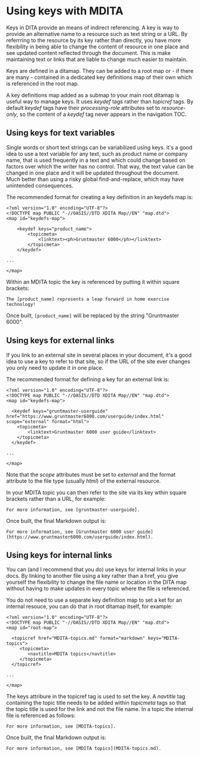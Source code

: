 # Using keys with MDITA

Keys in DITA provide an means of indirect referencing. A key is way to provide an alternative name to a resource such as text string or a URL. By referrring to the resource by its key rather than directly, you have more flexibility in being able to change the content of resource in one place and see updated content reflected through the document. This is make maintaining text or links that are liable to change much easier to maintain.

Keys are defined in a ditamap. They can be added to a root map or - if there are many - contained in a dedicated key definitions map of their own which is referenced in the root map.

A key definitions map added as a submap to your main root ditamap is useful way to manage keys. It uses *keydef* tags rather than *topicref* tags. By default *keydef* tags have their *processing-role* attributes set to *resource-only*, so the content of a *keydef* tag never appears in the navigation TOC.

## Using keys for text variables

Single words or short text strings can be variabilized using keys. it's a good idea to use a text variable for any text, such as product name or company name, that is used frequently in a text and which could change based on factors over which the writer has no control. That way, the text value can be changed in one place and it will be updated throughout the document. Much better than using a risky global find-and-replace, which may have unintended consequences.

The recommended format for creating a key definition in an keydefs map is:

```
<?xml version="1.0" encoding="UTF-8"?>
<!DOCTYPE map PUBLIC "-//OASIS//DTD XDITA Map//EN" "map.dtd">
<map id="keydefs-map">    
    
    <keydef keys="product_name">
        <topicmeta>
            <linktext><ph>Gruntmaster 6000</ph></linktext>
        </topicmeta>
    </keydef>

...

</map>
```

Within an MDITA topic the key is referenced by putting it within square brackets:

```
The [product_name] represents a leap forward in home exercise technology! 
```

Once built, `[product_name]` will be replaced by the string "Gruntmaster 6000".

## Using keys for external links

If you link to an external site in several places in your document, it's a good idea to use a key to refer to that site, so if the URL of the site ever changes you only need to update it in one place.

The recommended format for defining a key for an external link is:

```
<?xml version="1.0" encoding="UTF-8"?>
<!DOCTYPE map PUBLIC "-//OASIS//DTD XDITA Map//EN" "map.dtd">
<map id="keydefs-map">  

  <keydef keys="gruntmaster-userguide" href="https://www.gruntmaster6000.com/userguide/index.html" scope="external" format="html">
    <topicmeta>
        <linktext>Gruntmaster 6000 user guide</linktext>
    </topicmeta>
  </keydef>

...

</map>
```

Note that the *scope* attributes must be set to *external* and the format attribute to the file type \(usually *html*\) of the external resource.

In your MDITA topic you can then refer to the site via its key wthin square brackets rather than a URL, for example:

```
For more information, see [gruntmaster-userguide].
```

Once built, the final Markdown output is:

```
For more information, see [Gruntmaster 6000 user guide](https://www.gruntmaster6000.com/userguide/index.html).
```

## Using keys for internal links

You can \(and I recommend that you do\) use keys for internal links in your docs. By linking to another file using a key rather than a href, you give yourself the flexibility to change the file name or location in the DITA map without having to make updates in every topic where the file is referenced.

You do not need to use a separate key definition map to set a ket for an internal resouce, you can do that in root ditamap itself, for example:

```
<?xml version="1.0" encoding="UTF-8"?>
<!DOCTYPE map PUBLIC "-//OASIS//DTD XDITA Map//EN" "map.dtd">
<map id="root-map"> 

  <topicref href="MDITA-topics.md" format="markdown" keys="MDITA-topics">
     <topicmeta>
        <navtitle>MDITA topics</navtitle>
     </topicmeta>
  </topicref>

...

</map>
```

The keys attribure in the topicref tag is used to set the key. A *navtitle* tag containing the topic title needs to be added within *topicmeta* tags so that the topic title is used for the link and not the file name. In a topic the internal file is referenced as follows:

```
For more information, see [MDITA-topics].
```

Once built, the final Markdown output is:

```
For more information, see [MDITA topics](MDITA-topics.md).
```

